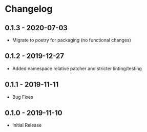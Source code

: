 # Changelog

## 0.1.3 - 2020-07-03
- Migrate to poetry for packaging (no functional changes)

## 0.1.2 - 2019-12-27
- Added namespace relative patcher and stricter linting/testing

## 0.1.1 - 2019-11-11
- Bug Fixes

## 0.1.0 - 2019-11-10
- Initial Release

